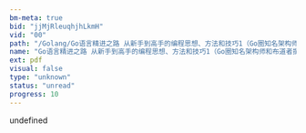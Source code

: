 ```yaml
---
bm-meta: true
bid: "jjMjRleuqhjhLkmH"
vid: "00"
path: "/Golang/Go语言精进之路 从新手到高手的编程思想、方法和技巧1（Go圈知名架构师和布道者撰写，3大Go社区力荐，哲学、思维、技巧等66个主题快速帮你写出高... (Z-Library).pdf"
name: "Go语言精进之路 从新手到高手的编程思想、方法和技巧1（Go圈知名架构师和布道者撰写，3大Go社区力荐，哲学、思维、技巧等66个主题快速帮你写出高... (Z-Library)"
ext: pdf
visual: false
type: "unknown"
status: "unread"
progress: 10
---
```

undefined
